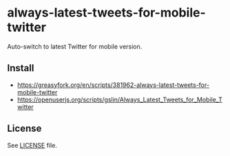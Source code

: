 # always-latest-tweets-for-mobile-twitter

Auto-switch to latest Twitter for mobile version.

## Install

* https://greasyfork.org/en/scripts/381962-always-latest-tweets-for-mobile-twitter
* https://openuserjs.org/scripts/gslin/Always_Latest_Tweets_for_Mobile_Twitter

## License

See [LICENSE](LICENSE) file.
